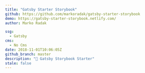 ```yaml
---
title: "Gatsby Starter Storybook"
github: https://github.com/markoradak/gatsby-starter-storybook
demo: https://gatsby-starter-storybook.netlify.com/
author: Marko Radak

ssg:
  - Gatsby
cms:
  - No Cms
date: 2018-11-01T10:06:05Z
github_branch: master
description: "👾 Gatsby Storybook Starter"
stale: false
---
```

